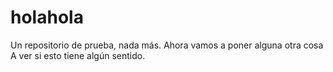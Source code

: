 # holahola
Un repositorio de prueba, nada más.
Ahora vamos a poner alguna otra cosa
A ver si esto tiene algún sentido.
